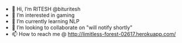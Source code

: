 - 👋 Hi, I’m RITESH @bituritesh
- 👀 I’m interested in gaming
- 🌱 I’m currently learning NLP
- 💞️ I’m looking to collaborate on "will notify shortly"
- 📫 How to reach me @ http://limitless-forest-02617.herokuapp.com/

<!---
bituritesh/bituritesh is a ✨ special ✨ repository because its `README.md` (this file) appears on your GitHub profile.
You can click the Preview link to take a look at your changes.
--->

